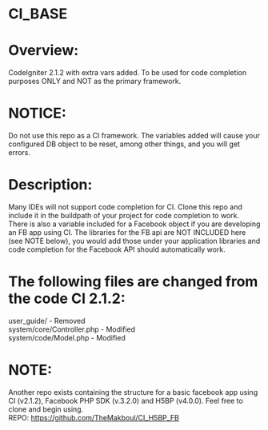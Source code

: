 CI_BASE
=======

Overview:
=========
CodeIgniter 2.1.2 with extra vars added. To be used for code completion purposes ONLY and NOT as the primary framework.

NOTICE: 
=======
Do not use this repo as a CI framework. The variables added will cause your configured DB object to be reset, among other things, and you will get errors.

Description:
============
Many IDEs will not support code completion for CI. Clone this repo and include it in the buildpath of your project for code completion to work.
There is also a variable included for a Facebook object if you are developing an FB app using CI. The libraries for the FB api are NOT INCLUDED here (see NOTE below), you would add those under your application libraries and code completion for the Facebook API should automatically work.

The following files are changed from the code CI 2.1.2:
=======================================================
user_guide/ - Removed<br/>
system/core/Controller.php - Modified<br/>
system/code/Model.php - Modified<br/>

NOTE: 
=====
Another repo exists containing the structure for a basic facebook app using CI (v2.1.2), Facebook PHP SDK (v.3.2.0) and H5BP (v4.0.0). Feel free to clone and begin using.<br/>
REPO: https://github.com/TheMakboul/CI_H5BP_FB<br/>